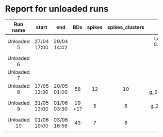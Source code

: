 # Report for unloaded runs

|  Run name  | start       | end         | BDs      | spikes | spikes_clusters | Notes |
|:----------:|-------------|-------------|:--------:|:------:|:---------------:|:------:|
| Unloaded 5 | 27/04 17:00 | 29/04 14:02 |          |        |                 |  Lowered inc_ref_thr to 0.41 from 0.48 just for this run|
| Unloaded 6 |             |             |          |        |                 |   |
| Unloaded 7 |             |             |          |        |                 |   |
| Unloaded 8 | 17/05 12:30 | 20/05 01:00 | 58       |  12    |   10            | 1 fake BD g_20160518083421_185         |
| Unloaded 9 | 31/05 13:00 | 01/06 03:30 | 19 +1?   |   5    |  8              |  not sure if g_20160501012703 is a BD or not |
| Unloaded 10| 01/06 19:00 | 03/06 16:56 | 43       |   7    |  8              |    |
|            |             |             |     |        |                 |   |
